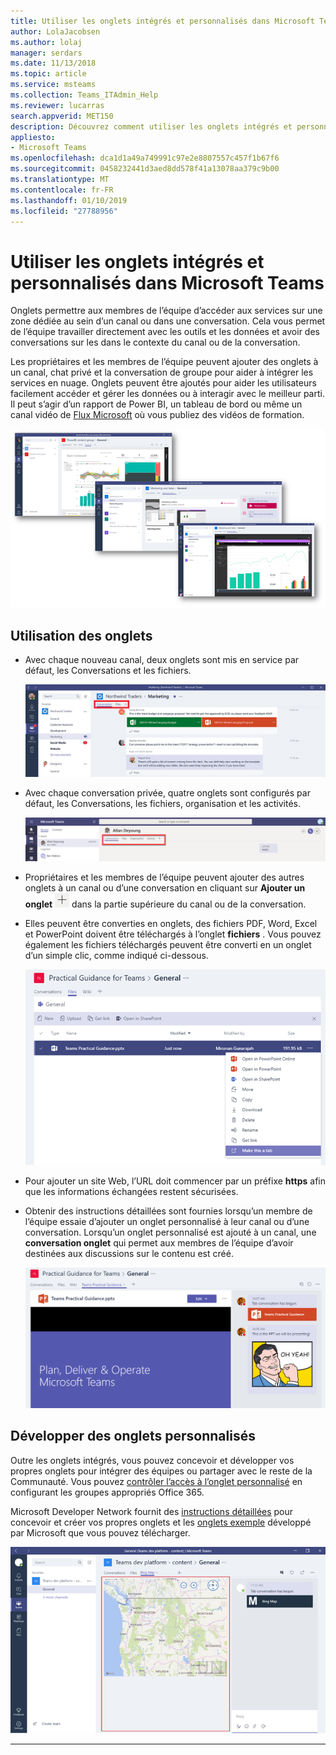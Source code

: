 ```yaml
---
title: Utiliser les onglets intégrés et personnalisés dans Microsoft Teams
author: LolaJacobsen
ms.author: lolaj
manager: serdars
ms.date: 11/13/2018
ms.topic: article
ms.service: msteams
ms.collection: Teams_ITAdmin_Help
ms.reviewer: lucarras
search.appverid: MET150
description: Découvrez comment utiliser les onglets intégrés et personnalisés pour inclure des fonctionnalités telles des conversations, des fichiers, des mappages, et plus encore.
appliesto:
- Microsoft Teams
ms.openlocfilehash: dca1d1a49a749991c97e2e8807557c457f1b67f6
ms.sourcegitcommit: 0458232441d3aed8dd578f41a13078aa379c9b00
ms.translationtype: MT
ms.contentlocale: fr-FR
ms.lasthandoff: 01/10/2019
ms.locfileid: "27788956"
---
```

<a name="use-built-in-and-custom-tabs-in-microsoft-teams"></a>Utiliser les onglets intégrés et personnalisés dans Microsoft Teams
==================================================

Onglets permettre aux membres de l’équipe d’accéder aux services sur une zone dédiée au sein d’un canal ou dans une conversation. Cela vous permet de l’équipe travailler directement avec les outils et les données et avoir des conversations sur les dans le contexte du canal ou de la conversation. 

Les propriétaires et les membres de l’équipe peuvent ajouter des onglets à un canal, chat privé et la conversation de groupe pour aider à intégrer les services en nuage. Onglets peuvent être ajoutés pour aider les utilisateurs facilement accéder et gérer les données ou à interagir avec le meilleur parti. Il peut s’agir d’un rapport de Power BI, un tableau de bord ou même un canal vidéo de [Flux Microsoft](https://go.microsoft.com/fwlink/?linkid=855785) où vous publiez des vidéos de formation.

![Trois captures d'écran de différents contenus dans des onglets.](media/Use_built-in_and_custom_tabs_in_Microsoft_Teams_image4.png)

## <a name="work-with-tabs"></a>Utilisation des onglets

- Avec chaque nouveau canal, deux onglets sont mis en service par défaut, les Conversations et les fichiers. 

    ![Capture d'écran de la section Conversation de l'équipe Marketing.](media/Use_built-in_and_custom_tabs_in_Microsoft_Teams_image1.png)
- Avec chaque conversation privée, quatre onglets sont configurés par défaut, les Conversations, les fichiers, organisation et les activités.

    ![Capture d’écran des onglets dans une conversation.](media/Use_built-in_and_custom_tabs_add_tabs_to_a_chat.png)

- Propriétaires et les membres de l’équipe peuvent ajouter des autres onglets à un canal ou d’une conversation en cliquant sur **Ajouter un onglet** ![capture d’écran du bouton Ajouter un onglet, affichant un signe +.](media/Use_built-in_and_custom_tabs_add_a_tab_button.png) dans la partie supérieure du canal ou de la conversation.

- Elles peuvent être converties en onglets, des fichiers PDF, Word, Excel et PowerPoint doivent être téléchargés à l’onglet **fichiers** . Vous pouvez également les fichiers téléchargés peuvent être converti en un onglet d’un simple clic, comme indiqué ci-dessous.

    ![Capture d'écran de l'onglet Fichiers avec un fichier PowerPoint sélectionné.](media/Use_built-in_and_custom_tabs_in_Microsoft_Teams_image2.png)

- Pour ajouter un site Web, l’URL doit commencer par un préfixe **https** afin que les informations échangées restent sécurisées.

- Obtenir des instructions détaillées sont fournies lorsqu’un membre de l’équipe essaie d’ajouter un onglet personnalisé à leur canal ou d’une conversation. Lorsqu’un onglet personnalisé est ajouté à un canal, une **conversation onglet** qui permet aux membres de l’équipe d’avoir destinées aux discussions sur le contenu est créé.

    ![Capture d'écran d'un onglet personnalisé avec une conversation dans un onglet sur le côté droit de la fenêtre.](media/Use_built-in_and_custom_tabs_in_Microsoft_Teams_image3.png)

## <a name="develop-custom-tabs"></a>Développer des onglets personnalisés

Outre les onglets intégrés, vous pouvez concevoir et développer vos propres onglets pour intégrer des équipes ou partager avec le reste de la Communauté. Vous pouvez [contrôler l’accès à l’onglet personnalisé](https://docs.microsoft.com/en-us/microsoftteams/platform/get-started/design#streamline-access) en configurant les groupes appropriés Office 365.

Microsoft Developer Network fournit des [instructions détaillées](https://go.microsoft.com/fwlink/?linkid=855786) pour concevoir et créer vos propres onglets et les [onglets exemple](https://go.microsoft.com/fwlink/?linkid=855787) développé par Microsoft que vous pouvez télécharger.

![Capture d'écran d'un onglet personnalisé d'exemple dans Microsoft Teams.](media/Use_built-in_and_custom_tabs_in_Microsoft_Teams_image5.png)

---
